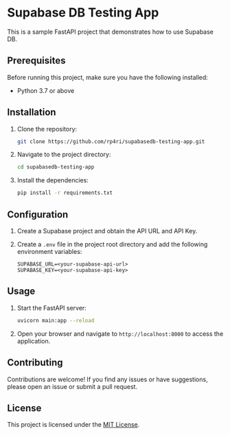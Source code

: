 # Supabase DB Testing App

This is a sample FastAPI project that demonstrates how to use Supabase DB.

## Prerequisites

Before running this project, make sure you have the following installed:

- Python 3.7 or above

## Installation

1. Clone the repository:

   ```bash
   git clone https://github.com/rp4ri/supabasedb-testing-app.git
   ```

2. Navigate to the project directory:

   ```bash
   cd supabasedb-testing-app
   ```

3. Install the dependencies:

   ```bash
   pip install -r requirements.txt
   ```

## Configuration

1. Create a Supabase project and obtain the API URL and API Key.

2. Create a `.env` file in the project root directory and add the following environment variables:

   ```plaintext
   SUPABASE_URL=<your-supabase-api-url>
   SUPABASE_KEY=<your-supabase-api-key>
   ```

## Usage

1. Start the FastAPI server:

   ```bash
   uvicorn main:app --reload
   ```

2. Open your browser and navigate to `http://localhost:8000` to access the application.

## Contributing

Contributions are welcome! If you find any issues or have suggestions, please open an issue or submit a pull request.

## License

This project is licensed under the [MIT License](LICENSE).
